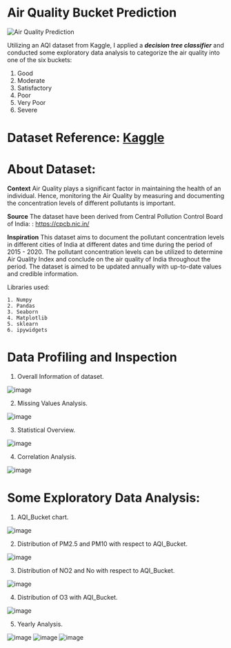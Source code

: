 # Air Quality Bucket Prediction
![Air Quality Prediction](https://encrypted-tbn0.gstatic.com/images?q=tbn:ANd9GcTSeQ09ENPkwhTsrbTnTyrIK0Wn3Ph4Rn9C_gooJ4gVLua7-T7PiGVf_mshg3ICIocHyN4&usqp=CAU)

Utilizing an AQI dataset from Kaggle, I applied a ***decision tree classifier*** and conducted some exploratory data analysis to categorize the air quality into one of the six buckets:
 1. Good
 2. Moderate
 3. Satisfactory
 4. Poor
 5. Very Poor
 6. Severe

# Dataset Reference: [Kaggle](https://www.kaggle.com/datasets/amandeepvasistha/air-quality-data)
# About Dataset:
<b>Context</b>
Air Quality plays a significant factor in maintaining the health of an individual. Hence, monitoring the Air Quality by measuring and documenting the concentration levels of different pollutants is important.

<b>Source</b>
The dataset have been derived from Central Pollution Control Board of India: : https://cpcb.nic.in/

<b>Inspiration</b>
This dataset aims to document the pollutant concentration levels in different cities of India at different dates and time during the period of 2015 - 2020. The pollutant concentration levels can be utilized to determine Air Quality Index and conclude on the air quality of India throughout the period. The dataset is aimed to be updated annually with up-to-date values and credible information.

Libraries used:
```
1. Numpy
2. Pandas
3. Seaborn
4. Matplotlib
5. sklearn
6. ipywidgets
```
# Data Profiling and Inspection
1. Overall Information of dataset.

![image](https://github.com/Naresh-Dhimal/Air_Quality_Bucket_Classification/assets/122601911/af9184eb-a18a-47f0-9244-5a1af53e19c1)

2. Missing Values Analysis.

![image](https://github.com/Naresh-Dhimal/Air_Quality_Bucket_Classification/assets/122601911/fdebc015-319a-4b39-87db-8b6350e6079e)

3. Statistical Overview.

![image](https://github.com/Naresh-Dhimal/Air_Quality_Bucket_Classification/assets/122601911/12a9fd5a-0079-426f-815c-b006b6b307e4)

4. Correlation Analysis.

![image](https://github.com/Naresh-Dhimal/Air_Quality_Bucket_Classification/assets/122601911/ffc32ac1-e342-4bab-9800-89f3a218b678)

# Some Exploratory Data Analysis:

1. AQI_Bucket chart.

![image](https://github.com/Naresh-Dhimal/Air_Quality_Bucket_Classification/assets/122601911/0c55f302-8c52-4287-a06d-fab558317ed7)

2. Distribution of PM2.5 and PM10 with respect to AQI_Bucket.

![image](https://github.com/Naresh-Dhimal/Air_Quality_Bucket_Classification/assets/122601911/1ec1d5c6-1c8d-4c0a-a985-ce86251c1532)

3. Distribution of NO2 and No with respect to AQI_Bucket.

![image](https://github.com/Naresh-Dhimal/Air_Quality_Bucket_Classification/assets/122601911/2749b5e2-7b2c-466a-89a3-1faa79546294)

4. Distribution of O3 with AQI_Bucket.

![image](https://github.com/Naresh-Dhimal/Air_Quality_Bucket_Classification/assets/122601911/00fb93d1-d648-468d-8fce-ef8027956faf)

5. Yearly Analysis.

![image](https://github.com/Naresh-Dhimal/Air_Quality_Bucket_Classification/assets/122601911/49a50df1-d52c-492e-892a-3c3beaf42fc8)
![image](https://github.com/Naresh-Dhimal/Air_Quality_Bucket_Classification/assets/122601911/775582dd-5653-4b20-bbb1-820f118af5ac)
![image](https://github.com/Naresh-Dhimal/Air_Quality_Bucket_Classification/assets/122601911/b0527b45-db60-4b54-b44f-37137fa9ca43)











